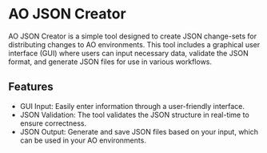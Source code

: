 # AO JSON Creator
AO JSON Creator is a simple tool designed to create JSON change-sets for distributing changes to AO environments. This tool includes a graphical user interface (GUI) where users can input necessary data, validate the JSON format, and generate JSON files for use in various workflows.

## Features
- GUI Input: Easily enter information through a user-friendly interface.
- JSON Validation: The tool validates the JSON structure in real-time to ensure correctness.
- JSON Output: Generate and save JSON files based on your input, which can be used in your AO environments.